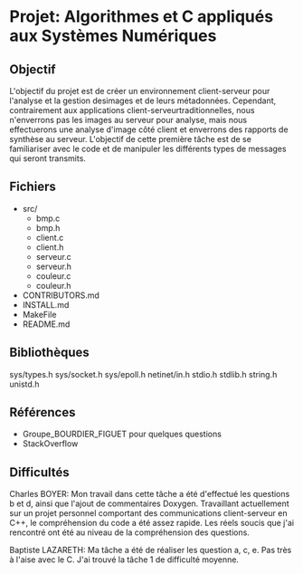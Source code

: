 # Projet: Algorithmes et C appliqués aux Systèmes Numériques

## Objectif

L'objectif du projet est de créer un environnement client-serveur pour l'analyse et la gestion desimages et de leurs métadonnées. Cependant, contrairement aux applications client-serveurtraditionnelles, nous n'enverrons pas les images au serveur pour analyse, mais nous effectuerons une analyse d'image côté client et enverrons des rapports de synthèse au serveur.
L'objectif de cette première tâche est de se familiariser avec le code et de manipuler les différents types de messages qui seront transmits.

## Fichiers

- src/
  - bmp.c
  - bmp.h
  - client.c
  - client.h
  - serveur.c
  - serveur.h
  - couleur.c
  - couleur.h
- CONTRIBUTORS.md
- INSTALL.md
- MakeFile
- README.md

## Bibliothèques

sys/types.h
sys/socket.h
sys/epoll.h
netinet/in.h
stdio.h
stdlib.h
string.h
unistd.h

## Références

- Groupe_BOURDIER_FIGUET pour quelques questions
- StackOverflow

## Difficultés

Charles BOYER:
Mon travail dans cette tâche a été d'effectué les questions b et d, ainsi que l'ajout de commentaires Doxygen.
Travaillant actuellement sur un projet personnel comportant des communications client-serveur en C++, le compréhension du code a été assez rapide.
Les réels soucis que j'ai rencontré ont été au niveau de la compréhension des questions.

Baptiste LAZARETH:
Ma tâche a été de réaliser les question a, c, e. Pas très à l'aise avec le C.
J'ai trouvé la tâche 1 de difficulté moyenne.
